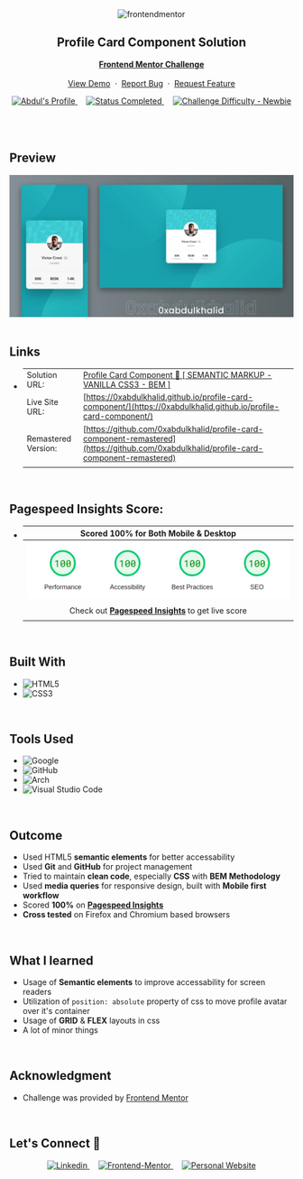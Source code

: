 <div align="center">

  <img src="https://www.frontendmentor.io/static/images/logo-mobile.svg" alt="frontendmentor" width="80">

  <h2 align="center">Profile Card Component Solution</h2>
  <p align="center">
    <a href="https://www.frontendmentor.io/challenges/profile-card-component-cfArpWshJ" target="_blank"><strong>Frontend Mentor Challenge</strong></a>
    <br />
    <br />
    <a href="https://0xabdulkhalid.github.io/profile-card-component/" target="_blank">View Demo</a>
    &nbsp;·&nbsp;
    <a href="https://github.com/0xabdulkhalid/profile-card-component/issues" target="_blank">Report Bug</a>
    &nbsp;·&nbsp;
    <a href="https://github.com/0xabdulkhalid/profile-card-component/issues" target="_blank">Request Feature</a>
  </p>
</div>

<!-- Badges -->
<div align="center">
  <!-- Profiles -->
  <a href="https://www.frontendmentor.io/profile/0xabdulkhalid" target="_blank">
    <img src="https://img.shields.io/badge/Profile-0xAbdulKhalid-eee?style=for-the-badge&logo=frontendmentor" alt="Abdul's Profile">
  </a> &nbsp;&nbsp;&nbsp;

  <!-- Status -->
  <a href="#">
    <img src="https://img.shields.io/badge/Status-Completed-brightgreen?style=for-the-badge" alt="Status Completed">
  </a> &nbsp;&nbsp;&nbsp;

  <!-- Difficulty -->
  <a href="https://www.frontendmentor.io/challenges?difficulties=1"  target="_blank">
    <img src="https://img.shields.io/badge/Difficulty-Newbie-61BECD?style=for-the-badge&logo=frontendmentor" alt="Challenge Difficulty - Newbie">
  </a>

</div>
<br />
<br />


<br>

## **Preview**

<div align='center'>
<img src='./design/solution-cover.webp' alt='Profile preview card solution cover image'>
</div>


<br>

## **Links**

- |||
  | :----- | :----- |
  | Solution URL: | [Profile Card Component 🎯 [ SEMANTIC MARKUP - VANILLA CSS3 - BEM ]](https://www.frontendmentor.io/solutions/profile-card-component-carbon-copy-vanilla-css3-bem-mT_Hr2hv1o) |
  | Live Site URL: | [https://0xabdulkhalid.github.io/profile-card-component/](https://0xabdulkhalid.github.io/profile-card-component/) |
  | Remastered Version: | [https://github.com/0xabdulkhalid/profile-card-component-remastered](https://github.com/0xabdulkhalid/profile-card-component-remastered) |
  |||

<br>

## Pagespeed Insights Score:

- | Scored 100% for Both Mobile & Desktop |
  | :-----: |
  | <img src='./images/pagespeed-insights-score.webp' alt='100% scored on pagespeed insights'> |
  |  |
  | Check out [**Pagespeed Insights**](https://pagespeed.web.dev/analysis/https-0xabdulkhalid-github-io-profile-card-component/m4477fbl1h?form_factor=mobile) to get live score |
  |||

<br>

## **Built With**

- ![HTML5](https://img.shields.io/badge/html5-%23E34F26.svg?style=for-the-badge&logo=html5&logoColor=white)   
- ![CSS3](https://img.shields.io/badge/css3-%231572B6.svg?style=for-the-badge&logo=css3&logoColor=white)   


<br>

## **Tools Used**

- ![Google](https://img.shields.io/badge/google-DA4437?style=for-the-badge&logo=google&logoColor=white)
- ![GitHub](https://img.shields.io/badge/github-0D1117.svg?style=for-the-badge&logo=github&logoColor=white)  
- ![Arch](https://img.shields.io/badge/Arch%20Linux-1793D1?logo=arch-linux&logoColor=fff&style=for-the-badge)
- ![Visual Studio Code](https://img.shields.io/badge/Visual%20Studio%20Code-0078d7.svg?style=for-the-badge&logo=visual-studio-code&logoColor=white)   

<br>

## **Outcome**

* Used HTML5 **semantic elements** for better accessability
* Used **Git** and **GitHub** for project management
* Tried to maintain **clean code**, especially **CSS** with **BEM Methodology**
* Used **media queries** for responsive design, built with **Mobile first workflow**
* Scored **100%** on [**Pagespeed Insights**](https://pagespeed.web.dev/analysis/https-0xabdulkhalid-github-io-profile-card-component/m4477fbl1h?form_factor=mobile)
* **Cross tested** on Firefox and Chromium based browsers

<br>

## **What I learned**

* Usage of **Semantic elements** to improve accessability for screen readers
* Utilization of `position: absolute` property of css to move profile avatar over it's container
* Usage of **GRID** & **FLEX** layouts in css
* A lot of minor things

<br>

## **Acknowledgment**

* Challenge was provided by [Frontend Mentor](https://www.frontendmentor.io)

<br>

## **Let's Connect 👋**

<div align=center>

  <a href="https://linkedin.com/in/0xabdulkhalid" target="_blank">
    <img src="https://img.shields.io/badge/linkedin%20Profile-%2300acee.svg?color=405DE6&style=for-the-badge&logo=linkedin&logoColor=white" alt=Linkedin>
  </a>&nbsp;&nbsp;&nbsp;

  <a href="https://www.frontendmentor.io/profile/0xabdulkhalid" target="_blank">
    <img src="https://img.shields.io/badge/FEM%20Profile-f8f9f8?style=for-the-badge&logo=Frontend-Mentor&logoColor=black" alt="Frontend-Mentor">
  </a> &nbsp;&nbsp;&nbsp;

  <a href="https://www.github.com/0xabdulkhalid/" target="_blank">
    <img src="https://img.shields.io/badge/Github%20Profile-131313?style=for-the-badge&logo=github&logoColor=white" alt="Personal Website">
  </a>

</div>
